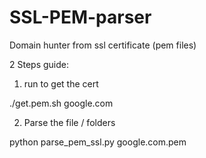 # SSL-PEM-parser
Domain hunter from ssl certificate (pem files)

2 Steps guide:


1. run to get the cert

./get.pem.sh google.com

2. Parse the file / folders

python parse_pem_ssl.py google.com.pem

